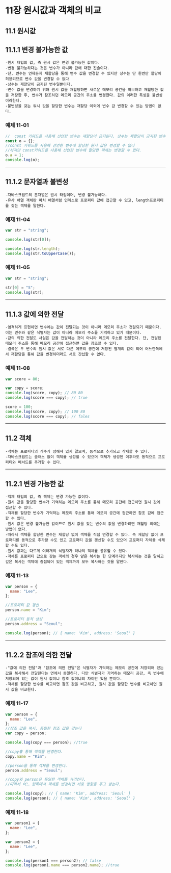 # 11장 원시값과 객체의 비교

## 11.1 원시값

## 11.1.1 변경 불가능한 값

    -원시 타입의 값, 측 원시 값은 변경 불가능한 값이다.
    -변경 불가능하다는 것은 변수가 아니라 값에 대한 진술이다.
    -단, 변수는 언제든지 재할당을 통해 변수 값을 변경할 수 있지만 상수는 단 한번만 할당이 허용되므로 변수 값을 변경할 수 없다
    -상수는 재할당이 금지된 변수일뿐이다.
    -변수 값을 변경하기 위해 원시 값을 재할당하면 새로운 메모리 공간을 확보하고 재할당한 값을 저장한 후, 변수가 참조하던 메모리 공간의 주소를 변경한다. 값의 이러한 특성을 불변성이라한다.
    -불변성을 갖는 워시 값을 할당한 변수는 재할당 이외에 변수 값 변경할 수 있는 방법이 없다.

### 예제 11-01

```javascript
//  const 키워드를 사용해 선언한 변수는 재할당이 금지된다. 상수는 재할당이 금지된 변수일 뿐이다.
const o = {};
//const 키워드를 사용해 선언한 변수에 할당한 원시 값은 변경할 수 없다
//하지만 const키워드를 사용해 선언한 변수에 할당한 객체는 변경할 수 있다.
o.a = 1;
console.log(o);
```

<!-- Line -->

---

## 11.1.2 문자열과 불변성

    -자바스크립트의 문자열은 원시 타입이며, 변경 불가능하다.
    -유사 배열 객체란 마치 배열처럼 인덱스로 프로퍼티 값에 접근할 수 있고, length프로퍼티를 갖는 객체를 말한다.

### 예제 11-04

```javascript
var str = "string";

console.log(str[0]);

console.log(str.length);
console.log(str.toUpperCase());
```

### 예제 11-05

```javascript
var str = "string";

str[0] = "S";
console.log(str);
```

<!-- Line -->

---

## 11.1.3 값에 의한 전달

    -엄격하게 표현하면 변수에는 값이 전달되는 것이 아니라 메모리 주소가 전달되기 때문이다. 이는 변수와 같은 식별자는 값이 아니라 메모리 주소를 기억하고 있기 때문이다.
    -값의 의한 전달도 사실은 값을 전달하는 것이 아니라 메모리 주소를 전달한다. 단, 전달된 메모리 주소를 통해 메모리 공간에 접근하면 값을 참조할 수 있다.
    -결국은 두 변수의 원시 값은 서로 다른 메모리 공간에 저장된 별개의 값이 되어 어느한쪽에서 재할당을 통해 값을 변경하더라도 서로 간섭할 수 없다.

### 예제 11-08

```javascript
var score = 80;

var copy = score;
console.log(score, copy); // 80 80
console.log(score === copy); // true

score = 100;
console.log(score, copy); // 100 80
console.log(score === copy); // fales
```

<!-- Line -->

---

## 11.2 객체

    -객체는 프로퍼티의 개수가 정해져 있지 않으며, 동적으로 추가되고 삭제할 수 있다.
    -자바스크립트는 클래스 없이 객체를 생성할 수 있으며 객체가 생성된 이후라도 동적으로 프로퍼티와 메서드를 추가할 수 있다.

<!-- Line -->

---

## 11.2.1 변경 가능한 값

    -객체 타입의 값, 즉 객체는 변경 가능한 값이다.
    -원시 값을 할당한 변수가 기억하는 메모리 주소를 통해 메모리 공간에 접근하면 원시 값에 접근할 수 있다.
    -객체를 할당한 변수가 기억하는 메모리 주소를 통해 메모리 공간에 접근하면 참조 값에 접근할 수 있다.
    -원시 값은 변경 불가능한 값이므로 원시 값을 갖는 변수의 값을 변경하려면 재할당 외에는 방법이 없다.
    -따라서 객체를 할당한 변수는 재할당 없이 객체를 직접 변경할 수 있다. 즉 재할당 없이 프로퍼티를 동적으로 추가할 수도 있고 프로퍼티 값을 갱신할 수도 있으며 프로퍼티 자체를 삭제할 수도 있다.
    -원시 값과는 다르게 여러개의 식별자가 하나의 객체를 공유할 수 있다.
    -객체를 프로퍼티 값으로 갖는 객체릐 경우 얕은 복사는 한 단계까지만 복사하는 것을 말하고 깊은 복사는 객체에 중접되어 있는 객체까지 모두 복사하는 것을 말한다.

### 예제 11-13

```javascript
var person = {
  name: "Lee",
};

//프로퍼티 값 갱신
person.name = "Kim";

//프로퍼티 동적 생성
person.address = "Seoul";

console.log(person); // { name: 'Kim', address: 'Seoul' }
```

<!-- Line -->

---

## 11.2.2 참조에 의한 전달

    -"값에 의한 전달"과 "참조에 의한 전달"은 식별자가 기억하는 메모리 공간에 저장되어 있는 값을 복사해서 전달한다는 면에서 동일하다, 다만 식별자가 기억하는 메모리 공강, 즉 변수에 저장되어 있는 값이 원시 값이냐 참조 값이냐의 차이만 있을 뿐이다.
    -객체를 할당한 변수를 비교하면 참조 값을 비교하고, 원시 값을 할당한 변수를 비교하면 원시 값을 비교한다.

### 예제 11-17

```javascript
var person = {
  name: "Lee",
};
//참조 값을 복사. 동일한 참조 값을 갖는다
var copy = person;

console.log(copy === person); //true

//copy흫 통해 객체를 변경한다.
copy.name = "Kim";

//person을 통해 객체를 변경한다.
person.address = "Seoul";

//copy와 person은 동일한 객체를 가리킨다.
//따라서 어느 한쪽에서 객체를 변경하면 서로 영향을 주고 받는다.

console.log(copy); // { name: 'Kim', address: 'Seoul' }
console.log(person); // { name: 'Kim', address: 'Seoul' }
```

### 예제 11-18

```javascript
var person1 = {
  name: "Lee",
};

var person2 = {
  name: "Lee",
};

console.log(person1 === person2); // false
console.log(person1.name === person2.name); //true
```
